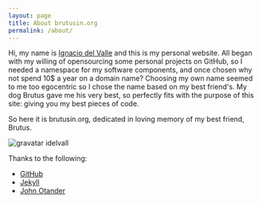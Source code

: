 ```yaml
---
layout: page
title: About brutusin.org
permalink: /about/
---
```

Hi, my name is [Ignacio del Valle](https://es.gravatar.com/idelvall) and this is my personal website.
All began with my willing of opensourcing some personal projects on GitHub, so I needed a namespace for my software components, and once chosen why not spend 10$ a year on a domain name?
Choosing my own name seemed to me too egocentric so I chose the name based on my best friend's. 
My dog Brutus gave me his very best, so perfectly fits with the purpose of this site: giving you my best pieces of code.

So here it is brutusin.org, dedicated in loving memory of my best friend, Brutus.

![gravatar idelvall](https://secure.gravatar.com/userimage/78983746/66c69343b63e8e97d135a368f31e97d7?size=100px)


Thanks to the following:

* [GitHub](https://github.com)
* [Jekyll](http://jekyllrb.com)
* [John Otander](http://johnotander.com)
